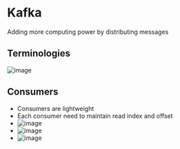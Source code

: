 # Kafka
Adding more computing power by distributing messages

## Terminologies
![image](https://user-images.githubusercontent.com/15718435/153756034-1e05e0ef-be4d-41b9-be10-8168e2e5840e.png)

## Consumers
- Consumers are lightweight
- Each consumer need to maintain read index and offset
- ![image](https://user-images.githubusercontent.com/15718435/153756107-97a97f40-04e4-4e93-bad4-d09b5e021d61.png)
- ![image](https://user-images.githubusercontent.com/15718435/153756131-2e88e4e2-d8fa-4547-b564-de58dfced34d.png)
- ![image](https://user-images.githubusercontent.com/15718435/153756189-17be31b6-2f07-4b6f-80b4-ec6564ab9093.png)

 

